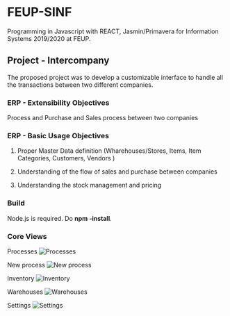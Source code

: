 # FEUP-SINF
Programming in Javascript with REACT, Jasmin/Primavera for Information Systems 2019/2020 at FEUP.

## Project - Intercompany

The proposed project was to develop a customizable interface to handle all the transactions between two different companies.

### ERP - Extensibility Objectives 

Process and Purchase and Sales process between two companies


### ERP - Basic Usage Objectives 

1. Proper Master Data definition (Wharehouses/Stores, Items, Item Categories, Customers, Vendors )

2. Understanding of  the flow of sales and purchase between companies

3. Understanding the stock management and pricing

### Build

Node.js is required. Do **npm -install**. 

### Core Views 

Processes
![Processes](https://raw.github.com/TomasNovo/FEUP-SINF/master/docs/process.png)

New process
![New process](https://raw.github.com/TomasNovo/FEUP-SINF/master/docs/new.png)

Inventory
![Inventory](https://raw.github.com/TomasNovo/FEUP-SINF/master/docs/inventory.png)

Warehouses
![Warehouses](https://raw.github.com/TomasNovo/FEUP-SINF/master/docs/warehouses.png)

Settings
![Settings](https://raw.github.com/TomasNovo/FEUP-SINF/master/docs/settings.png)



